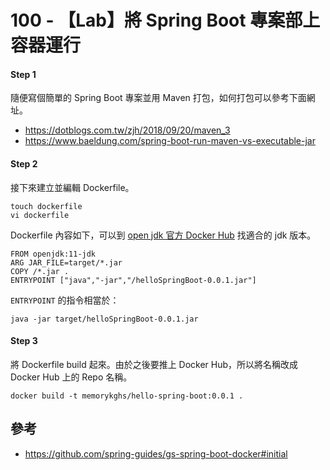 # 100 - 【Lab】將 Spring Boot 專案部上容器運行

#### Step 1
隨便寫個簡單的 Spring Boot 專案並用 Maven 打包，如何打包可以參考下面網址。
* https://dotblogs.com.tw/zjh/2018/09/20/maven_3
* https://www.baeldung.com/spring-boot-run-maven-vs-executable-jar

#### Step 2
接下來建立並編輯 Dockerfile。
```
touch dockerfile
vi dockerfile
```

Dockerfile 內容如下，可以到 [open jdk 官方 Docker Hub](https://hub.docker.com/_/openjdk?tab=tags&page=5) 找適合的 jdk 版本。
```docker
FROM openjdk:11-jdk
ARG JAR_FILE=target/*.jar
COPY /*.jar .
ENTRYPOINT ["java","-jar","/helloSpringBoot-0.0.1.jar"]
```

`ENTRYPOINT` 的指令相當於：
```
java -jar target/helloSpringBoot-0.0.1.jar
```

#### Step 3
將 Dockerfile build 起來。由於之後要推上 Docker Hub，所以將名稱改成 Docker Hub 上的 Repo 名稱。
```docker
docker build -t memorykghs/hello-spring-boot:0.0.1 .
```

## 參考
* https://github.com/spring-guides/gs-spring-boot-docker#initial